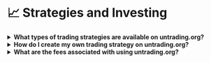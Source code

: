 # 📈 Strategies and Investing

<details>

<summary><strong>What types of trading strategies are available on untrading.org?</strong></summary>

untrading.org currently offers a strategy that unlocks the continued value of users' investments. **Provenance Value Amplification (PVA)** is a commission-free protocol that empowers token owners to profit from future price appreciation, even after they've sold their tokens. This unique concept recognizes the value of provenance, especially in metaverse assets, ensuring that those who contribute to their history are fairly compensated.

PVA is mathematically beneficial to all users. untrading.org currently plans to offer a range of quantitative trading and even gambling strategies for the future.

</details>

<details>

<summary><strong>How do I create my own trading strategy on untrading.org?</strong></summary>

Currently, untrading.org does not allow users to create custom strategies. However, the current PVA strategy allows users to customize all the parameters such as Reward Ratios, number of participating generations and more.&#x20;

</details>

<details>

<summary><strong>What are the fees associated with using untrading.org?</strong></summary>

untrading.org currently operates on a fee-free model. The platform may introduce fees in the future, but will communicate any changes transparently.

</details>

